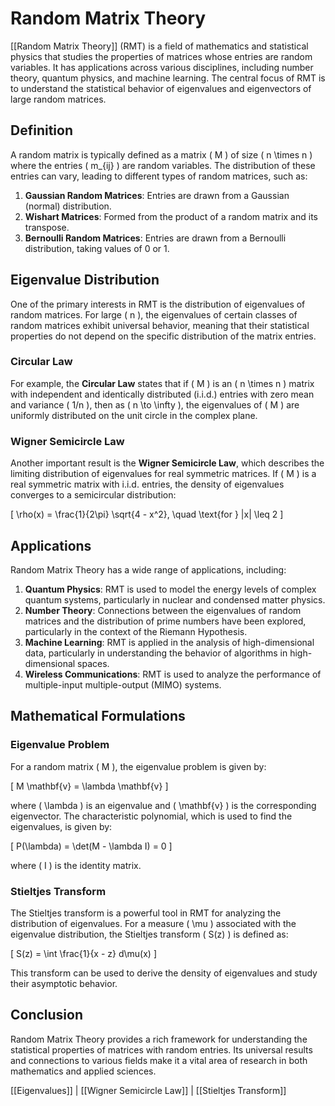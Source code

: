 
# Random Matrix Theory

[[Random Matrix Theory]] (RMT) is a field of mathematics and statistical physics that studies the properties of matrices whose entries are random variables. It has applications across various disciplines, including number theory, quantum physics, and machine learning. The central focus of RMT is to understand the statistical behavior of eigenvalues and eigenvectors of large random matrices.

## Definition

A random matrix is typically defined as a matrix \( M \) of size \( n \times n \) where the entries \( m_{ij} \) are random variables. The distribution of these entries can vary, leading to different types of random matrices, such as:

1. **Gaussian Random Matrices**: Entries are drawn from a Gaussian (normal) distribution.
2. **Wishart Matrices**: Formed from the product of a random matrix and its transpose.
3. **Bernoulli Random Matrices**: Entries are drawn from a Bernoulli distribution, taking values of 0 or 1.

## Eigenvalue Distribution

One of the primary interests in RMT is the distribution of eigenvalues of random matrices. For large \( n \), the eigenvalues of certain classes of random matrices exhibit universal behavior, meaning that their statistical properties do not depend on the specific distribution of the matrix entries.

### Circular Law

For example, the **Circular Law** states that if \( M \) is an \( n \times n \) matrix with independent and identically distributed (i.i.d.) entries with zero mean and variance \( 1/n \), then as \( n \to \infty \), the eigenvalues of \( M \) are uniformly distributed on the unit circle in the complex plane.

### Wigner Semicircle Law

Another important result is the **Wigner Semicircle Law**, which describes the limiting distribution of eigenvalues for real symmetric matrices. If \( M \) is a real symmetric matrix with i.i.d. entries, the density of eigenvalues converges to a semicircular distribution:

\[
\rho(x) = \frac{1}{2\pi} \sqrt{4 - x^2}, \quad \text{for } |x| \leq 2
\]

## Applications

Random Matrix Theory has a wide range of applications, including:

1. **Quantum Physics**: RMT is used to model the energy levels of complex quantum systems, particularly in nuclear and condensed matter physics.
2. **Number Theory**: Connections between the eigenvalues of random matrices and the distribution of prime numbers have been explored, particularly in the context of the Riemann Hypothesis.
3. **Machine Learning**: RMT is applied in the analysis of high-dimensional data, particularly in understanding the behavior of algorithms in high-dimensional spaces.
4. **Wireless Communications**: RMT is used to analyze the performance of multiple-input multiple-output (MIMO) systems.

## Mathematical Formulations

### Eigenvalue Problem

For a random matrix \( M \), the eigenvalue problem is given by:

\[
M \mathbf{v} = \lambda \mathbf{v}
\]

where \( \lambda \) is an eigenvalue and \( \mathbf{v} \) is the corresponding eigenvector. The characteristic polynomial, which is used to find the eigenvalues, is given by:

\[
P(\lambda) = \det(M - \lambda I) = 0
\]

where \( I \) is the identity matrix.

### Stieltjes Transform

The Stieltjes transform is a powerful tool in RMT for analyzing the distribution of eigenvalues. For a measure \( \mu \) associated with the eigenvalue distribution, the Stieltjes transform \( S(z) \) is defined as:

\[
S(z) = \int \frac{1}{x - z} d\mu(x)
\]

This transform can be used to derive the density of eigenvalues and study their asymptotic behavior.

## Conclusion

Random Matrix Theory provides a rich framework for understanding the statistical properties of matrices with random entries. Its universal results and connections to various fields make it a vital area of research in both mathematics and applied sciences.

[[Eigenvalues]] | [[Wigner Semicircle Law]] | [[Stieltjes Transform]]
